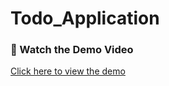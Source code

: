 # Todo_Application

### 🎥 Watch the Demo Video

[Click here to view the demo]([assets/demo.mp4](https://drive.google.com/file/d/1E_0itIODuXYRZk2RG6AZao3rgDvBeBnB/view?usp=sharing))
